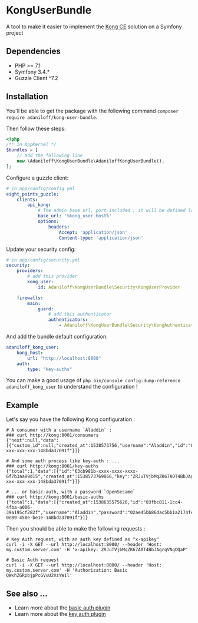 # KongUserBundle

A tool to make it easier to implement the [Kong CE](https://docs.konghq.com) solution on a Symfony project

## Dependencies

- PHP >= 7.1
- Symfony 3.4.*
- Guzzle Client ^7.2

## Installation

You'll be able to get the package with the following command `composer require adaniloff/kong-user-bundle`.

Then follow these steps: 

```php
<?php
/** In AppKernel */
$bundles = [
    // add the following line
    new \Adaniloff\KongUserBundle\AdaniloffKongUserBundle(),
];
```

Configure a guzzle client: 

```yaml
# in app/config/config.yml
eight_points_guzzle:
    clients:
        api_kong:
            # The admin base url, port included ; it will be defined later
            base_url: '%kong_user.host%'
            options:
                headers:
                    Accept: 'application/json'
                    Content-type: 'application/json'
```

Update your security config:

```yaml
# in app/config/security.yml
security:
    providers:
        # add this provider
        kong_user:
            id: Adaniloff\KongUserBundle\Security\KongUserProvider

    firewalls:
        main:
            guard:
                # add this authenticator 
                authenticators:
                    - Adaniloff\KongUserBundle\Security\KongAuthenticator
```

And add the bundle default configuration: 

```yaml
adaniloff_kong_user:
    kong_host:
        url: "http://localhost:8000"
    auth:
        type: "key-auths"
```

You can make a good usage of `php bin/console config:dump-reference adaniloff_kong_user` to understand the configuration !

## Example 

Let's say you have the following Kong configuration :

```
# A consumer with a username `Aladdin` :
### curl http://kong:8001/consumers
{"next":null,"data":[{"custom_id":null,"created_at":1538573756,"username":"Aladdin","id":"0de8a9b0-xxx-xxx-xxx-148bda37091f"}]}

# And some auth process like key-auth : ...
### curl http://kong:8001/key-auths
{"total":1,"data":[{"id":"63cb981b-xxxx-xxxx-xxxx-6f7b3aa89d15","created_at":1538573769066,"key":"ZRJuTVjbMqZK67A0T4BbJAgrqVNgOQaP","consumer_id":"0de8a9b0-xxx-xxx-xxx-148bda37091f"}]}

# ... or basic-auth, with a password `OpenSesame`
### curl http://kong:8001/basic-auths
{"total":1,"data":[{"created_at":1538635575626,"id":"83fbc811-1cc4-4fba-a006-39a195cf282f","username":"Aladdin","password":"02ae45bb86dac5bb1a2174fc3f2e8449c488a981","consumer_id":"0de8a9b0-0e89-450e-be1e-148bda37091f"}]}
```

Then you should be able to make the following requests :

```
# Key Auth request, with an auth key defined as "x-apikey"
curl -i -X GET --url http://localhost:8000/ --header 'Host: my.custom.server.com' -H 'x-apikey: ZRJuTVjbMqZK67A0T4BbJAgrqVNgOQaP'

# Basic Auth request
curl -i -X GET --url http://localhost:8000/ --header 'Host: my.custom.server.com' -H 'Authorization: Basic QWxhZGRpbjpPcGVuU2VzYW1l'
```

## See also ... 

* Learn more about the [basic auth plugin](https://docs.konghq.com/hub/kong-inc/basic-auth/)  
* Learn more about the [key auth plugin](https://docs.konghq.com/hub/kong-inc/key-auth/) 

